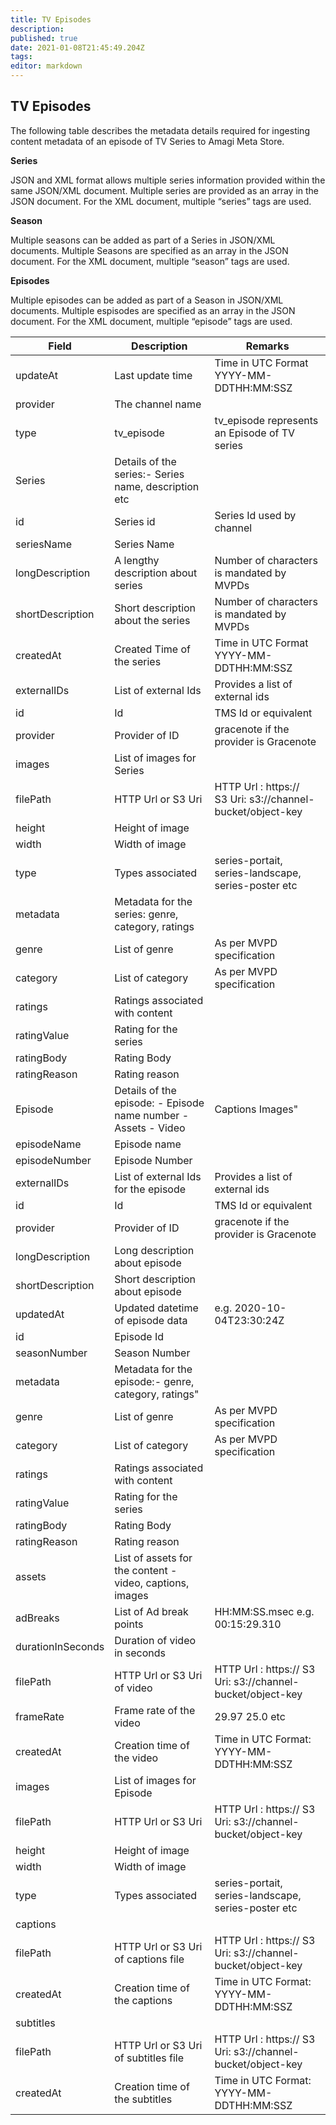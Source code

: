 ```yaml
---
title: TV Episodes
description: 
published: true
date: 2021-01-08T21:45:49.204Z
tags: 
editor: markdown
---
```


## TV Episodes

The following table describes the metadata details required for ingesting content metadata of an episode of TV Series to Amagi Meta Store. 

**Series**

JSON and XML format allows multiple series information provided within the same JSON/XML document. Multiple series are provided as an array in the JSON document. For the XML document, multiple “series” tags are used.

**Season**

Multiple seasons can be added as part of a Series in JSON/XML documents. Multiple Seasons are specified as an array in the JSON document. For the XML document, multiple “season” tags are used.

**Episodes**

Multiple episodes can be added as part of a Season in JSON/XML documents. Multiple espisodes are specified as an array in the JSON document. For the XML document, multiple “episode” tags are used.


Field|Description|Remarks
---|---|---
updateAt|Last update time|Time in UTC Format <br/> YYYY-MM-DDTHH:MM:SSZ
provider|The channel name|
type|tv_episode|tv_episode represents an Episode of TV series
Series|Details of the series:- Series name, description etc
id|Series id|Series Id used by channel
seriesName|Series Name|
longDescription|A lengthy description about series|Number of characters is mandated by MVPDs
shortDescription|Short description about the series|Number of characters is mandated by MVPDs
createdAt|Created Time of the series|Time in UTC Format <br/> YYYY-MM-DDTHH:MM:SSZ
externalIDs|List of external Ids|Provides a list of external ids
id|Id|TMS Id or equivalent 
provider|Provider of ID|gracenote if the provider is Gracenote
images|List of images for Series|
filePath|HTTP Url or S3 Uri|HTTP Url : https:// <br/> S3 Uri: s3://channel-bucket/object-key
height|Height of image|
width|Width of image|
type|Types associated|series-portait, series-landscape, series-poster etc
metadata|Metadata for the series: genre, category, ratings|
genre|List of genre|As per MVPD specification
category|List of category|As per MVPD specification
ratings|Ratings associated with content|
ratingValue|Rating for the series|
ratingBody|Rating Body|
ratingReason|Rating reason|
Episode|Details of the episode: - Episode name number - Assets - Video| Captions Images"|
episodeName|Episode name|
episodeNumber|Episode Number|
externalIDs|List of external Ids for the episode|Provides a list of external ids
id|Id|TMS Id or equivalent
provider|Provider of ID|gracenote if the provider is Gracenote
longDescription|Long description about episode|
shortDescription|Short description about episode|
updatedAt|Updated datetime of episode data|e.g. 2020-10-04T23:30:24Z
id|Episode Id|
seasonNumber|Season Number|
metadata|Metadata for the episode:- genre, category, ratings"
genre|List of genre|As per MVPD specification
category|List of category|As per MVPD specification
ratings|Ratings associated with content|
ratingValue|Rating for the series|
ratingBody|Rating Body|
ratingReason|Rating reason|
assets|List of assets for the content - video, captions, images|
adBreaks|List of Ad break points|HH:MM:SS.msec e.g. 00:15:29.310
durationInSeconds|Duration of video in seconds|
filePath|HTTP Url or S3 Uri of video|HTTP Url : https:// S3 Uri: s3://channel-bucket/object-key
frameRate|Frame rate of the video|29.97 25.0 etc
createdAt|Creation time of the video|Time in UTC Format: YYYY-MM-DDTHH:MM:SSZ
images|List of images for Episode|
filePath|HTTP Url or S3 Uri|HTTP Url : https:// S3 Uri: s3://channel-bucket/object-key
height|Height of image|
width|Width of image|
type|Types associated|series-portait, series-landscape, series-poster etc
captions||
filePath|HTTP Url or S3 Uri of captions file|HTTP Url : https:// S3 Uri: s3://channel-bucket/object-key
createdAt|Creation time of the captions|Time in UTC Format: YYYY-MM-DDTHH:MM:SSZ
subtitles||
filePath|HTTP Url or S3 Uri of subtitles file|HTTP Url : https:// S3 Uri: s3://channel-bucket/object-key
createdAt|Creation time of the subtitles|Time in UTC Format: YYYY-MM-DDTHH:MM:SSZ